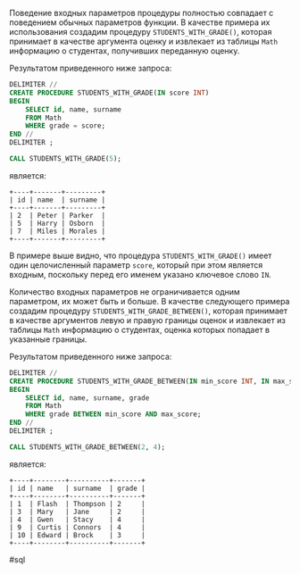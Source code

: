 

Поведение входных параметров процедуры полностью совпадает с поведением обычных параметров функции. В качестве примера их использования создадим процедуру `STUDENTS_WITH_GRADE()`, которая принимает в качестве аргумента оценку и извлекает из таблицы `Math` информацию о студентах, получивших переданную оценку.

Результатом приведенного ниже запроса:

```sql
DELIMITER //
CREATE PROCEDURE STUDENTS_WITH_GRADE(IN score INT)
BEGIN
    SELECT id, name, surname
    FROM Math
    WHERE grade = score;
END //
DELIMITER ;

CALL STUDENTS_WITH_GRADE(5);
```

является:

```no-highlight
+----+-------+---------+
| id | name  | surname |
+----+-------+---------+
| 2  | Peter | Parker  |
| 5  | Harry | Osborn  |
| 7  | Miles | Morales |
+----+-------+---------+
```

В примере выше видно, что процедура `STUDENTS_WITH_GRADE()` имеет один целочисленный параметр `score`, который при этом является входным, поскольку перед его именем указано ключевое слово `IN`.

Количество входных параметров не ограничивается одним параметром, их может быть и больше. В качестве следующего примера создадим процедуру `STUDENTS_WITH_GRADE_BETWEEN()`, которая принимает в качестве аргументов левую и правую границы оценок и извлекает из таблицы `Math` информацию о студентах, оценка которых попадает в указанные границы.

Результатом приведенного ниже запроса:

```sql
DELIMITER //
CREATE PROCEDURE STUDENTS_WITH_GRADE_BETWEEN(IN min_score INT, IN max_score INT)
BEGIN
    SELECT id, name, surname, grade
    FROM Math
    WHERE grade BETWEEN min_score AND max_score;
END //
DELIMITER ;

CALL STUDENTS_WITH_GRADE_BETWEEN(2, 4);
```

является:

```no-highlight
+----+--------+----------+-------+
| id | name   | surname  | grade |
+----+--------+----------+-------+
| 1  | Flash  | Thompson | 2     |
| 3  | Mary   | Jane     | 2     |
| 4  | Gwen   | Stacy    | 4     |
| 9  | Curtis | Connors  | 4     |
| 10 | Edward | Brock    | 3     |
+----+--------+----------+-------+
```

#sql 